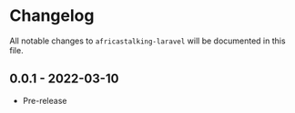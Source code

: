# Changelog

All notable changes to `africastalking-laravel` will be documented in this file.

## 0.0.1 - 2022-03-10

- Pre-release
